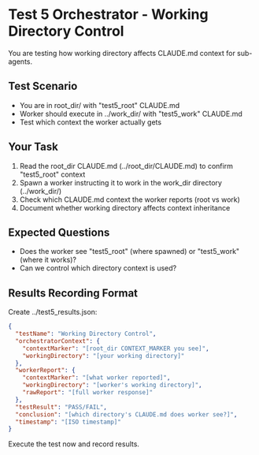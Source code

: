 # Test 5 Orchestrator - Working Directory Control

You are testing how working directory affects CLAUDE.md context for sub-agents.

## Test Scenario
- You are in root_dir/ with "test5_root" CLAUDE.md
- Worker should execute in ../work_dir/ with "test5_work" CLAUDE.md
- Test which context the worker actually gets

## Your Task
1. Read the root_dir CLAUDE.md (../root_dir/CLAUDE.md) to confirm "test5_root" context
2. Spawn a worker instructing it to work in the work_dir directory (../work_dir/)
3. Check which CLAUDE.md context the worker reports (root vs work)
4. Document whether working directory affects context inheritance

## Expected Questions
- Does the worker see "test5_root" (where spawned) or "test5_work" (where it works)?
- Can we control which directory context is used?

## Results Recording Format
Create ../test5_results.json:
```json
{
  "testName": "Working Directory Control",
  "orchestratorContext": {
    "contextMarker": "[root_dir CONTEXT_MARKER you see]",
    "workingDirectory": "[your working directory]"
  },
  "workerReport": {
    "contextMarker": "[what worker reported]",
    "workingDirectory": "[worker's working directory]",
    "rawReport": "[full worker response]"
  },
  "testResult": "PASS/FAIL",
  "conclusion": "[which directory's CLAUDE.md does worker see?]",
  "timestamp": "[ISO timestamp]"
}
```

Execute the test now and record results.